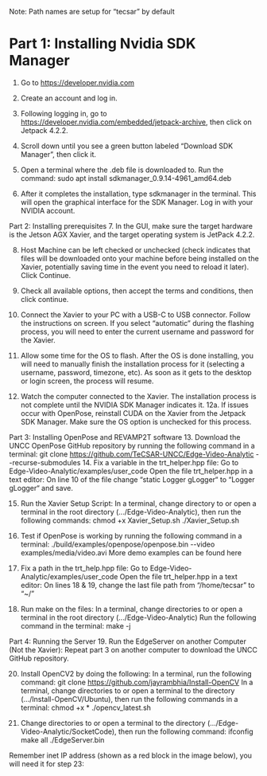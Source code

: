 Note: Path names are setup for “tecsar” by default

# Part 1: Installing Nvidia SDK Manager
1. Go to https://developer.nvidia.com

1. Create an account and log in.

3. Following logging in, go to https://developer.nvidia.com/embedded/jetpack-archive, then click on Jetpack 4.2.2.

4. Scroll down until you see a green button labeled “Download SDK Manager”, then click it.

5. Open a terminal where the .deb file is downloaded to. Run the command:
 sudo apt install sdkmanager_0.9.14-4961_amd64.deb

6. After it completes the installation, type sdkmanager in the terminal. This will open the graphical interface for the SDK Manager. Log in with your NVIDIA account.


Part 2: Installing prerequisites
7. In the GUI, make sure the target hardware is the Jetson AGX Xavier, and the target operating system is JetPack 4.2.2.

8. Host Machine can be left checked or unchecked (check indicates that files will be downloaded onto your machine before being installed on the Xavier, potentially saving time in the event you need to reload it later). Click Continue.

9. Check all available options, then accept the terms and conditions, then click continue.

10. Connect the Xavier to your PC with a USB-C to USB connector. Follow the instructions on screen. If you select “automatic” during the flashing process, you will need to enter the current username and password for the Xavier.

11. Allow some time for the OS to flash. After the OS is done installing, you will need to manually finish the installation process for it (selecting a username, password, timezone, etc). As soon as it gets to the desktop or login screen, the process will resume.

12. Watch the computer connected to the Xavier. The installation process is not complete until the NVIDIA SDK Manager indicates it.
12a. If issues occur with OpenPose, reinstall CUDA on the Xavier from the Jetpack SDK Manager. Make sure the OS option is unchecked for this process.


Part 3: Installing OpenPose and REVAMP2T software
13. Download the UNCC OpenPose GitHub repository by running the following command in a terminal:
	git clone https://github.com/TeCSAR-UNCC/Edge-Video-Analytic --recurse-submodules
14. Fix a variable in the trt_helper.hpp file:
Go to Edge-Video-Analytic/examples/user_code
Open the file trt_helper.hpp in a text editor:
On line 10 of the file change “static Logger gLogger“ to “Logger gLogger“ and save.

15. Run the Xavier Setup Script:
In a terminal, change directory to or open a terminal in the root directory (.../Edge-Video-Analytic), then run the following commands:
chmod +x Xavier_Setup.sh
	./Xavier_Setup.sh

16. Test if OpenPose is working by running the following command in a terminal:
		./build/examples/openpose/openpose.bin --video examples/media/video.avi
		More demo examples can be found here

17. Fix a path in the trt_help.hpp file:
Go to Edge-Video-Analytic/examples/user_code
Open the file trt_helper.hpp in a text editor:
		On lines 18 & 19, change the last file path from “/home/tecsar” to “~/”

18. Run make on the files:
In a terminal, change directories to or open a terminal in the root directory (.../Edge-Video-Analytic)
Run the following command in the terminal:
make -j


Part 4: Running the Server
19. Run the EdgeServer on another Computer (Not the Xavier):
Repeat part 3 on another computer to download the UNCC GitHub repository.

20. Install OpenCV2 by doing the following:
In a terminal, run the following command:
git clone https://github.com/jayrambhia/Install-OpenCV
In a terminal, change directories to or open a terminal to the directory (.../Install-OpenCV/Ubuntu), then run the following commands in a terminal:
	chmod +x *
		./opencv_latest.sh




21. Change directories to or open a terminal to the directory (.../Edge-Video-Analytic/SocketCode), then run the following command:
ifconfig
make all
./EdgeServer.bin

Remember inet IP address (shown as a red block in the image below), you will need it for step 23:
